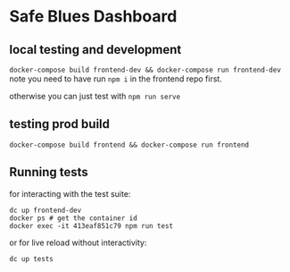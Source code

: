 # Safe Blues Dashboard
## local testing and development

```docker-compose build frontend-dev && docker-compose run frontend-dev```
note you need to have run `npm i` in the frontend repo first.

otherwise you can just test with `npm run serve`

## testing prod build

```docker-compose build frontend && docker-compose run frontend```

## Running tests

for interacting with the test suite:
```
dc up frontend-dev
docker ps # get the container id
docker exec -it 413eaf851c79 npm run test
```
or for live reload without interactivity:
```
dc up tests
```